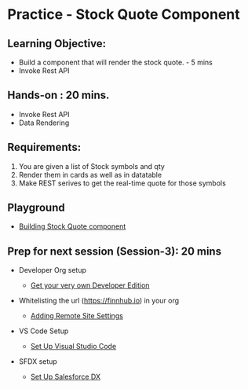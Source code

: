 # Practice - Stock Quote Component

## Learning Objective: 
- Build a component that will render the stock quote. - 5 mins
- Invoke Rest API

## Hands-on : 20 mins.
- Invoke Rest API
- Data Rendering


## Requirements:
1. You are given a list of Stock symbols and qty 
2. Render them in cards as well as in datatable
3. Make REST serives to get the real-time quote for those symbols

## Playground
- [Building Stock Quote component](https://webcomponents.dev/edit/XyLnPG1inddixLHtqmwN/src/app.js)

## Prep for next session (Session-3): 20 mins

- Developer Org setup
    - [Get your very own Developer Edition](https://developer.salesforce.com/signup)

- Whitelisting the url (https://finnhub.io) in your org
    - [Adding Remote Site Settings](https://developer.salesforce.com/docs/atlas.en-us.apexcode.meta/apexcode/apex_callouts_remote_site_settings.htm)

- VS Code Setup
    - [Set Up Visual Studio Code](https://trailhead.salesforce.com/en/content/learn/projects/quick-start-lightning-web-components/set-up-visual-studio-code)

- SFDX setup
    - [Set Up Salesforce DX](https://trailhead.salesforce.com/en/content/learn/modules/sfdx_app_dev/sfdx_app_dev_setup_dx)


